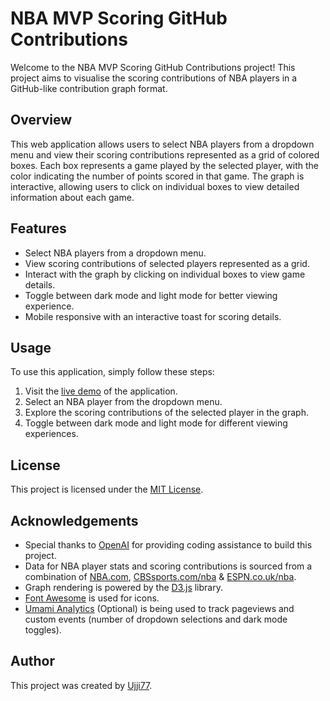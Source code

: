 # NBA MVP Scoring GitHub Contributions

Welcome to the NBA MVP Scoring GitHub Contributions project! This project aims to visualise the scoring contributions of NBA players in a GitHub-like contribution graph format.

## Overview

This web application allows users to select NBA players from a dropdown menu and view their scoring contributions represented as a grid of colored boxes. Each box represents a game played by the selected player, with the color indicating the number of points scored in that game. The graph is interactive, allowing users to click on individual boxes to view detailed information about each game.

## Features

- Select NBA players from a dropdown menu.
- View scoring contributions of selected players represented as a grid.
- Interact with the graph by clicking on individual boxes to view game details.
- Toggle between dark mode and light mode for better viewing experience.
- Mobile responsive with an interactive toast for scoring details.

## Usage

To use this application, simply follow these steps:
1. Visit the [live demo](https://nba-mvp-github.vercel.app/) of the application.
2. Select an NBA player from the dropdown menu.
3. Explore the scoring contributions of the selected player in the graph.
4. Toggle between dark mode and light mode for different viewing experiences.

## License

This project is licensed under the [MIT License](https://opensource.org/license/mit).

## Acknowledgements

- Special thanks to [OpenAI](https://openai.com/) for providing coding assistance to build this project.
- Data for NBA player stats and scoring contributions is sourced from a combination of [NBA.com](https://www.nba.com/), [CBSsports.com/nba](https://www.cbssports.com/nba/) & [ESPN.co.uk/nba](https://www.espn.co.uk/nba/).
- Graph rendering is powered by the [D3.js](https://d3js.org/) library.
- [Font Awesome](https://fontawesome.com/) is used for icons.
- [Umami Analytics](https://umami.is/) (Optional) is being used to track pageviews and custom events (number of dropdown selections and dark mode toggles).

## Author

This project was created by [Ujji77](https://github.com/ujji77).